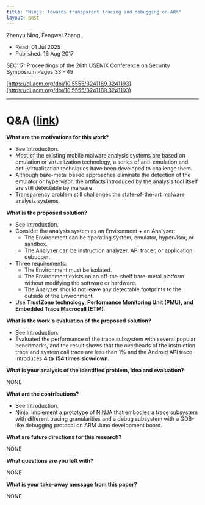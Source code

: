 ```yaml
---
title: "Ninja: towards transparent tracing and debugging on ARM"
layout: post
---
```


Zhenyu Ning, Fengwei Zhang

* Read: 01 Jul 2025
* Published: 16 Aug 2017

SEC'17: Proceedings of the 26th USENIX Conference on Security Symposium Pages 33 - 49

[https://dl.acm.org/doi/10.5555/3241189.3241193](https://dl.acm.org/doi/10.5555/3241189.3241193)

---

# Q&A ([link](https://cseweb.ucsd.edu/~wgg/CSE210/howtoread.html))

**What are the motivations for this work?** 
* See Introduction.
* Most of the existing mobile malware analysis systems are based on emulation or virtualization technology, a series of anti-emulation and anti-virtualization techniques have been developed to challenge them.
* Although bare-metal based approaches eliminate the detection of the emulator or hypervisor, the artifacts introduced by the analysis tool itself are still detectable by malware.
* Transparency problem still challenges the state-of-the-art malware analysis systems.

**What is the proposed solution?**
* See Introduction.
* Consider the analysis system as an Environment + an Analyzer:
    * The Environment can be operating system, emulator, hypervisor, or sandbox.
    * The Analyzer can be instruction analyzer, API tracer, or application debugger.
* Three requirements:
    * The Environment must be isolated.
    * The Environment exists on an off-the-shelf bare-metal platform without modifying the software or hardware.
    * The Analyzer should not leave any detectable footprints to the outside of the Environment.
* Use **TrustZone technology, Performance Monitoring Unit (PMU), and Embedded Trace Macrocell (ETM)**.

**What is the work's evaluation of the proposed solution?**
* See Introduction.
* Evaluated the performance of the trace subsystem with several popular benchmarks, and the result shows that the overheads of the instruction trace and system call trace are less than 1% and the Android API trace introduces **4 to 154 times slowdown**.

**What is your analysis of the identified problem, idea and evaluation?**

NONE

**What are the contributions?**
* See Introduction.
* Ninja, implement a prototype of NINJA that embodies a trace subsystem with different tracing granularities and a debug subsystem with a GDB-like debugging protocol on ARM Juno development board.

**What are future directions for this research?**

NONE

**What questions are you left with?**

NONE

**What is your take-away message from this paper?**

NONE